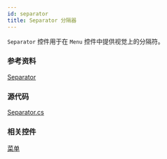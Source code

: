 ```yaml
---
id: separator
title: Separator 分隔器
---
```

`Separator` 控件用于在 `Menu` 控件中提供视觉上的分隔符。

### 参考资料

[Separator](http://reference.avaloniaui.net/api/Avalonia.Controls/Separator/)

### 源代码

[Separator.cs](https://github.com/AvaloniaUI/Avalonia/blob/master/src/Avalonia.Controls/Separator.cs)

### 相关控件

[菜单](./menu.md)